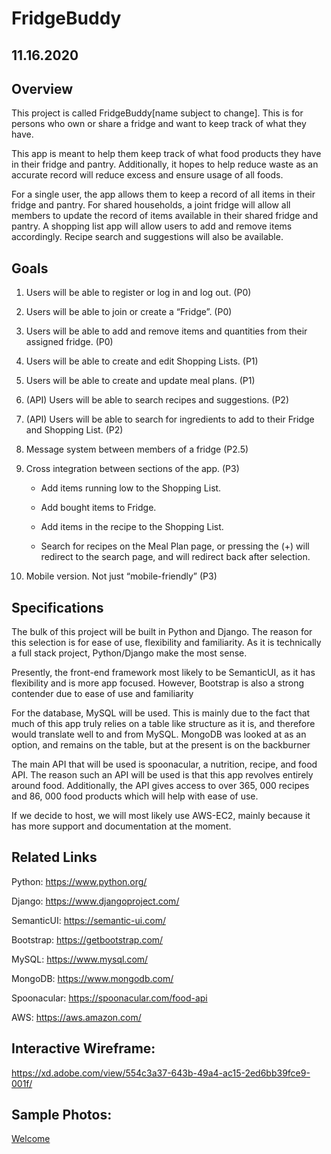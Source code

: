 # FridgeBuddy
## 11.16.2020

## Overview
  This project is called FridgeBuddy[name subject to change]. This is for persons who own or share a fridge and want to keep track of what they have.
  
  This app is meant to help them keep track of what food products they have in their fridge and pantry. Additionally, it hopes to help reduce waste as an accurate record will reduce excess and ensure usage of all foods. 
  
  For a single user, the app allows them to keep a record of all items in their fridge and pantry. For shared households, a joint fridge will allow all members to update the record of items available in their shared fridge and pantry. A shopping list app will allow users to add and remove items accordingly. Recipe search and suggestions will also be available.

## Goals
  1. Users will be able to register or log in and log out. (P0)
  
  2. Users will be able to join or create a “Fridge”. (P0)
  
  3. Users will be able to add and remove items and quantities from their assigned fridge. (P0)
  
  4. Users will be able to create and edit Shopping Lists. (P1)
  
  5. Users will be able to create and update meal plans. (P1)
  
  6. (API) Users will be able to search recipes and suggestions. (P2)
  
  7. (API) Users will be able to search for ingredients to add to their Fridge and Shopping List. (P2)
  
  8. Message system between members of a fridge (P2.5)
  
  9. Cross integration between sections of the app. (P3)
  
     - Add items running low to the Shopping List.
  
     - Add bought items to Fridge.
  
     - Add items in the recipe to the Shopping List.
  
     - Search for recipes on the Meal Plan page, or pressing the (+) will redirect to the search page, and will redirect back after selection.
  
  10. Mobile version. Not just “mobile-friendly” (P3)

## Specifications
  The bulk of this project will be built in Python and Django. The reason for this selection is for ease of use, flexibility and familiarity. As it is technically a full stack project, Python/Django make the most sense.
  
  Presently, the front-end framework most likely to be SemanticUI, as it has flexibility and is more app focused. However, Bootstrap is also a strong contender due to ease of use and familiarity
  
  For the database, MySQL will be used. This is mainly due to the fact that much of this app truly relies on a table like structure as it is, and therefore would translate well to and from MySQL. MongoDB was looked at as an option, and remains on the table, but at the present is on the backburner
  
  The main API that will be used is spoonacular, a nutrition, recipe, and food API. The reason such an API will be used is that this app revolves entirely around food. Additionally, the API gives access to over 365, 000 recipes and 86, 000 food products which will help with ease of use.
  
  If we decide to host, we will most likely use AWS-EC2, mainly because it has more support and documentation at the moment.

## Related Links
  Python: https://www.python.org/
  
  Django: https://www.djangoproject.com/
  
  SemanticUI: https://semantic-ui.com/
  
  Bootstrap: https://getbootstrap.com/
  
  MySQL: https://www.mysql.com/
  
  MongoDB: https://www.mongodb.com/
  
  Spoonacular: https://spoonacular.com/food-api
  
  AWS: https://aws.amazon.com/

## Interactive Wireframe: 
  https://xd.adobe.com/view/554c3a37-643b-49a4-ac15-2ed6bb39fce9-001f/


## Sample Photos:
  [Welcome](./READMEPics/Welcome.png "Welcome Page")
